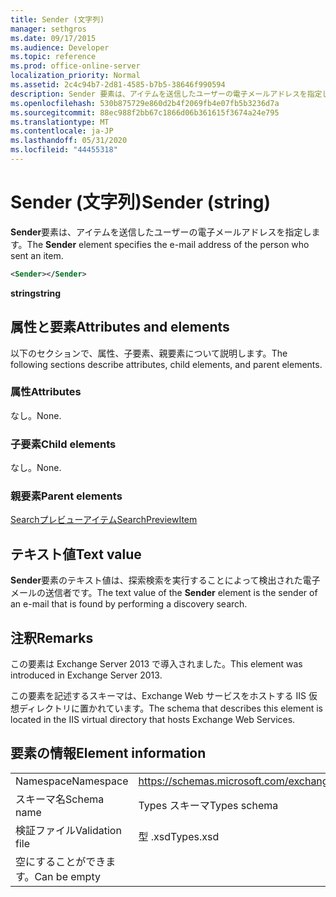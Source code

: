 ```yaml
---
title: Sender (文字列)
manager: sethgros
ms.date: 09/17/2015
ms.audience: Developer
ms.topic: reference
ms.prod: office-online-server
localization_priority: Normal
ms.assetid: 2c4c94b7-2d81-4585-b7b5-38646f990594
description: Sender 要素は、アイテムを送信したユーザーの電子メールアドレスを指定します。
ms.openlocfilehash: 530b875729e860d2b4f2069fb4e07fb5b3236d7a
ms.sourcegitcommit: 88ec988f2bb67c1866d06b361615f3674a24e795
ms.translationtype: MT
ms.contentlocale: ja-JP
ms.lasthandoff: 05/31/2020
ms.locfileid: "44455318"
---
```

# <a name="sender-string"></a><span data-ttu-id="5fd70-103">Sender (文字列)</span><span class="sxs-lookup"><span data-stu-id="5fd70-103">Sender (string)</span></span>

<span data-ttu-id="5fd70-104">**Sender**要素は、アイテムを送信したユーザーの電子メールアドレスを指定します。</span><span class="sxs-lookup"><span data-stu-id="5fd70-104">The **Sender** element specifies the e-mail address of the person who sent an item.</span></span> 
  
```XML
<Sender></Sender>
```

 <span data-ttu-id="5fd70-105">**string**</span><span class="sxs-lookup"><span data-stu-id="5fd70-105">**string**</span></span>
## <a name="attributes-and-elements"></a><span data-ttu-id="5fd70-106">属性と要素</span><span class="sxs-lookup"><span data-stu-id="5fd70-106">Attributes and elements</span></span>

<span data-ttu-id="5fd70-107">以下のセクションで、属性、子要素、親要素について説明します。</span><span class="sxs-lookup"><span data-stu-id="5fd70-107">The following sections describe attributes, child elements, and parent elements.</span></span>
  
### <a name="attributes"></a><span data-ttu-id="5fd70-108">属性</span><span class="sxs-lookup"><span data-stu-id="5fd70-108">Attributes</span></span>

<span data-ttu-id="5fd70-109">なし。</span><span class="sxs-lookup"><span data-stu-id="5fd70-109">None.</span></span>
  
### <a name="child-elements"></a><span data-ttu-id="5fd70-110">子要素</span><span class="sxs-lookup"><span data-stu-id="5fd70-110">Child elements</span></span>

<span data-ttu-id="5fd70-111">なし。</span><span class="sxs-lookup"><span data-stu-id="5fd70-111">None.</span></span>
  
### <a name="parent-elements"></a><span data-ttu-id="5fd70-112">親要素</span><span class="sxs-lookup"><span data-stu-id="5fd70-112">Parent elements</span></span>

[<span data-ttu-id="5fd70-113">Searchプレビューアイテム</span><span class="sxs-lookup"><span data-stu-id="5fd70-113">SearchPreviewItem</span></span>](searchpreviewitem.md)
  
## <a name="text-value"></a><span data-ttu-id="5fd70-114">テキスト値</span><span class="sxs-lookup"><span data-stu-id="5fd70-114">Text value</span></span>

<span data-ttu-id="5fd70-115">**Sender**要素のテキスト値は、探索検索を実行することによって検出された電子メールの送信者です。</span><span class="sxs-lookup"><span data-stu-id="5fd70-115">The text value of the **Sender** element is the sender of an e-mail that is found by performing a discovery search.</span></span> 
  
## <a name="remarks"></a><span data-ttu-id="5fd70-116">注釈</span><span class="sxs-lookup"><span data-stu-id="5fd70-116">Remarks</span></span>

<span data-ttu-id="5fd70-117">この要素は Exchange Server 2013 で導入されました。</span><span class="sxs-lookup"><span data-stu-id="5fd70-117">This element was introduced in Exchange Server 2013.</span></span>
  
<span data-ttu-id="5fd70-118">この要素を記述するスキーマは、Exchange Web サービスをホストする IIS 仮想ディレクトリに置かれています。</span><span class="sxs-lookup"><span data-stu-id="5fd70-118">The schema that describes this element is located in the IIS virtual directory that hosts Exchange Web Services.</span></span>
  
## <a name="element-information"></a><span data-ttu-id="5fd70-119">要素の情報</span><span class="sxs-lookup"><span data-stu-id="5fd70-119">Element information</span></span>

|||
|:-----|:-----|
|<span data-ttu-id="5fd70-120">Namespace</span><span class="sxs-lookup"><span data-stu-id="5fd70-120">Namespace</span></span>  <br/> |https://schemas.microsoft.com/exchange/services/2006/types  <br/> |
|<span data-ttu-id="5fd70-121">スキーマ名</span><span class="sxs-lookup"><span data-stu-id="5fd70-121">Schema name</span></span>  <br/> |<span data-ttu-id="5fd70-122">Types スキーマ</span><span class="sxs-lookup"><span data-stu-id="5fd70-122">Types schema</span></span>  <br/> |
|<span data-ttu-id="5fd70-123">検証ファイル</span><span class="sxs-lookup"><span data-stu-id="5fd70-123">Validation file</span></span>  <br/> |<span data-ttu-id="5fd70-124">型 .xsd</span><span class="sxs-lookup"><span data-stu-id="5fd70-124">Types.xsd</span></span>  <br/> |
|<span data-ttu-id="5fd70-125">空にすることができます。</span><span class="sxs-lookup"><span data-stu-id="5fd70-125">Can be empty</span></span>  <br/> ||
   

